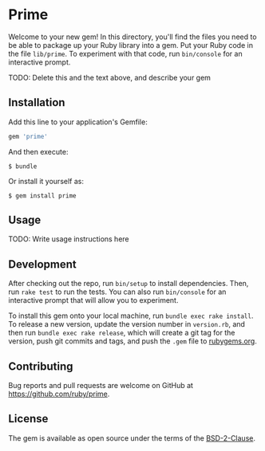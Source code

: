 # Prime

Welcome to your new gem! In this directory, you'll find the files you need to be able to package up your Ruby library into a gem. Put your Ruby code in the file `lib/prime`. To experiment with that code, run `bin/console` for an interactive prompt.

TODO: Delete this and the text above, and describe your gem

## Installation

Add this line to your application's Gemfile:

```ruby
gem 'prime'
```

And then execute:

    $ bundle

Or install it yourself as:

    $ gem install prime

## Usage

TODO: Write usage instructions here

## Development

After checking out the repo, run `bin/setup` to install dependencies. Then, run `rake test` to run the tests. You can also run `bin/console` for an interactive prompt that will allow you to experiment.

To install this gem onto your local machine, run `bundle exec rake install`. To release a new version, update the version number in `version.rb`, and then run `bundle exec rake release`, which will create a git tag for the version, push git commits and tags, and push the `.gem` file to [rubygems.org](https://rubygems.org).

## Contributing

Bug reports and pull requests are welcome on GitHub at https://github.com/ruby/prime.

## License

The gem is available as open source under the terms of the [BSD-2-Clause](LICENSE.txt).
